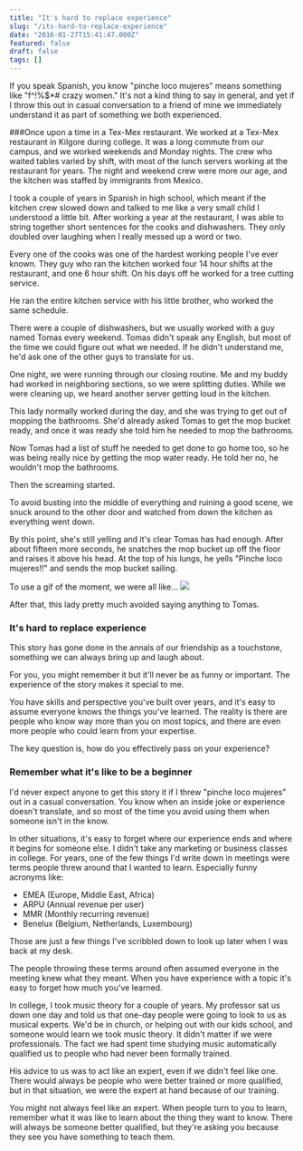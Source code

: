 ```yaml
---
title: "It's hard to replace experience"
slug: "/its-hard-to-replace-experience"
date: "2016-01-27T15:41:47.000Z"
featured: false
draft: false
tags: []
---
```


If you speak Spanish, you know "pinche loco mujeres" means something like "f^!%$*# crazy women." It's not a kind thing to say in general, and yet if I throw this out in casual conversation to a friend of mine we immediately understand it as part of something we both experienced.

###Once upon a time in a Tex-Mex restaurant.
We worked at a Tex-Mex restaurant in Kilgore during college. It was a long commute from our campus, and we worked weekends and Monday nights. The crew who waited tables varied by shift, with most of the lunch servers working at the restaurant for years. The night and weekend crew were more our age, and the kitchen was staffed by immigrants from Mexico.

I took a couple of years in Spanish in high school, which meant if the kitchen crew slowed down and talked to me like a very small child I understood a little bit. After working a year at the restaurant, I was able to string together short sentences for the cooks and dishwashers. They only doubled over laughing when I really messed up a word or two.

Every one of the cooks was one of the hardest working people I've ever known. They guy who ran the kitchen worked four 14 hour shifts at the restaurant, and one 6 hour shift. On his days off he worked for a tree cutting service. 

He ran the entire kitchen service with his little brother, who worked the same schedule. 

There were a couple of dishwashers, but we usually worked with a guy named Tomas every weekend. Tomas didn't speak any English, but most of the time we could figure out what we needed. If he didn't understand me, he'd ask one of the other guys to translate for us.

One night, we were running through our closing routine. Me and my buddy had worked in neighboring sections, so we were splitting duties. While we were cleaning up, we heard another server getting loud in the kitchen.

This lady normally worked during the day, and she was trying to get out of mopping the bathrooms. She'd already asked Tomas to get the mop bucket ready, and once it was ready she told him he needed to mop the bathrooms.

Now Tomas had a list of stuff he needed to get done to go home too, so he was being really nice by getting the mop water ready. He told her no, he wouldn't mop the bathrooms. 

Then the screaming started. 

To avoid busting into the middle of everything and ruining a good scene, we snuck around to the other door and watched from down the kitchen as everything went down. 

By this point, she's still yelling and it's clear Tomas has had enough. After about fifteen more seconds, he snatches the mop bucket up off the floor and raises it above his head. At the top of his lungs, he yells "Pinche loco mujeres!!" and sends the mop bucket sailing. 

To use a gif of the moment, we were all like...
![](https://i.giphy.com/xT77XWum9yH7zNkFW0.gif)

After that, this lady pretty much avoided saying anything to Tomas.

### It's hard to replace experience
This story has gone done in the annals of our friendship as a touchstone, something we can always bring up and laugh about. 

For you, you might remember it but it'll never be as funny or important. The experience of the story makes it special to me.

You have skills and perspective you've built over years, and it's easy to assume everyone knows the things you've learned. The reality is there are people who know way more than you on most topics, and there are even more people who could learn from your expertise.

The key question is, how do you effectively pass on your experience?

### Remember what it's like to be a beginner
I'd never expect anyone to get this story it if I threw "pinche loco mujeres" out in a casual conversation. You know when an inside joke or experience doesn't translate, and so most of the time you avoid using them when someone isn't in the know.

In other situations, it's easy to forget where our experience ends and where it begins for someone else. I didn't take any marketing or business classes in college. For years, one of the few things I'd write down in meetings were terms people threw around that I wanted to learn. Especially funny acronyms like:

- EMEA (Europe, Middle East, Africa)
- ARPU (Annual revenue per user)
- MMR (Monthly recurring revenue)
- Benelux (Belgium, Netherlands, Luxembourg)

Those are just a few things I've scribbled down to look up later when I was back at my desk.

The people throwing these terms around often assumed everyone in the meeting knew what they meant. When you have experience with a topic it's easy to forget how much you've learned.

In college, I took music theory for a couple of years. My professor sat us down one day and told us that one-day people were going to look to us as musical experts. We'd be in church, or helping out with our kids school, and someone would learn we took music theory. It didn't matter if we were professionals. The fact we had spent time studying music automatically qualified us to people who had never been formally trained. 

His advice to us was to act like an expert, even if we didn't feel like one. There would always be people who were better trained or more qualified, but in that situation, we were the expert at hand because of our training.

You might not always feel like an expert. When people turn to you to learn, remember what it was like to learn about the thing they want to know. There will  always be someone better qualified, but they're asking you because they see you have something to teach them.
